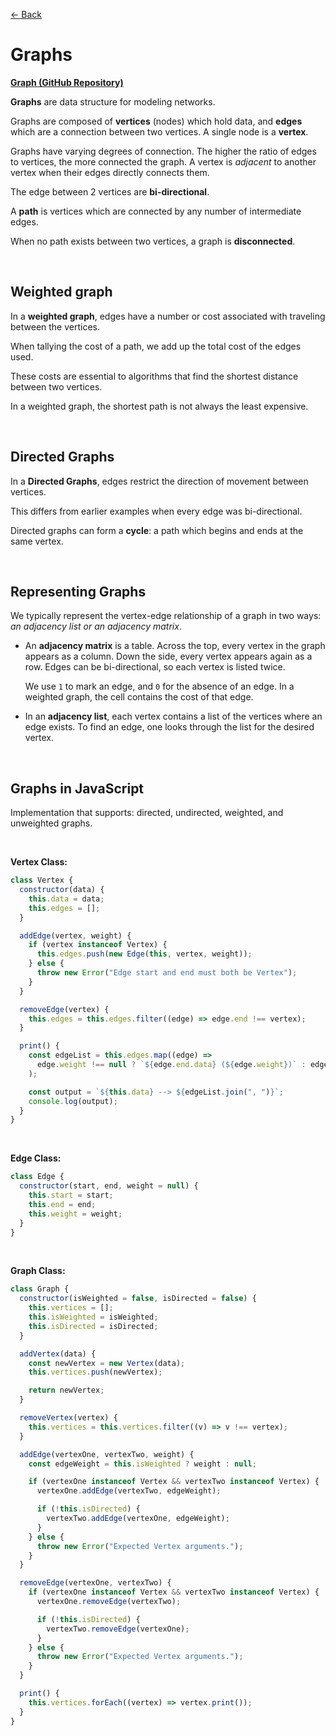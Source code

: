 [&larr; Back](./../README.md)

# Graphs

[**Graph (GitHub Repository)**](https://github.com/trekhleb/javascript-algorithms/tree/master/src/data-structures/graph)

**Graphs** are data structure for modeling networks.

Graphs are composed of **vertices** (nodes) which hold data, and **edges** which are a connection between two vertices. A single node is a **vertex**.

Graphs have varying degrees of connection. The higher the ratio of edges to vertices, the more connected the graph. A vertex is _adjacent_ to another vertex when their edges directly connects them.

The edge between 2 vertices are **bi-directional**.

A **path** is vertices which are connected by any number of intermediate edges.

When no path exists between two vertices, a graph is **disconnected**.

<br>

## Weighted graph

In a **weighted graph**, edges have a number or cost associated with traveling between the vertices.

When tallying the cost of a path, we add up the total cost of the edges used.

These costs are essential to algorithms that find the shortest distance between two vertices.

In a weighted graph, the shortest path is not always the least expensive.

<br>

## Directed Graphs

In a **Directed Graphs**, edges restrict the direction of movement between vertices.

This differs from earlier examples when every edge was bi-directional.

Directed graphs can form a **cycle**: a path which begins and ends at the same vertex.

<br>

## Representing Graphs

We typically represent the vertex-edge relationship of a graph in two ways: _an adjacency list or an adjacency matrix_.

- An **adjacency matrix** is a table. Across the top, every vertex in the graph appears as a column. Down the side, every vertex appears again as a row. Edges can be bi-directional, so each vertex is listed twice.

  We use `1` to mark an edge, and `0` for the absence of an edge. In a weighted graph, the cell contains the cost of that edge.

- In an **adjacency list**, each vertex contains a list of the vertices where an edge exists. To find an edge, one looks through the list for the desired vertex.

<br>

## Graphs in JavaScript

Implementation that supports: directed, undirected, weighted, and unweighted graphs.

<br>

**Vertex Class:**

```js
class Vertex {
  constructor(data) {
    this.data = data;
    this.edges = [];
  }

  addEdge(vertex, weight) {
    if (vertex instanceof Vertex) {
      this.edges.push(new Edge(this, vertex, weight));
    } else {
      throw new Error("Edge start and end must both be Vertex");
    }
  }

  removeEdge(vertex) {
    this.edges = this.edges.filter((edge) => edge.end !== vertex);
  }

  print() {
    const edgeList = this.edges.map((edge) =>
      edge.weight !== null ? `${edge.end.data} (${edge.weight})` : edge.end.data
    );

    const output = `${this.data} --> ${edgeList.join(", ")}`;
    console.log(output);
  }
}
```

<br>

**Edge Class:**

```js
class Edge {
  constructor(start, end, weight = null) {
    this.start = start;
    this.end = end;
    this.weight = weight;
  }
}
```

<br>

**Graph Class:**

```js
class Graph {
  constructor(isWeighted = false, isDirected = false) {
    this.vertices = [];
    this.isWeighted = isWeighted;
    this.isDirected = isDirected;
  }

  addVertex(data) {
    const newVertex = new Vertex(data);
    this.vertices.push(newVertex);

    return newVertex;
  }

  removeVertex(vertex) {
    this.vertices = this.vertices.filter((v) => v !== vertex);
  }

  addEdge(vertexOne, vertexTwo, weight) {
    const edgeWeight = this.isWeighted ? weight : null;

    if (vertexOne instanceof Vertex && vertexTwo instanceof Vertex) {
      vertexOne.addEdge(vertexTwo, edgeWeight);

      if (!this.isDirected) {
        vertexTwo.addEdge(vertexOne, edgeWeight);
      }
    } else {
      throw new Error("Expected Vertex arguments.");
    }
  }

  removeEdge(vertexOne, vertexTwo) {
    if (vertexOne instanceof Vertex && vertexTwo instanceof Vertex) {
      vertexOne.removeEdge(vertexTwo);

      if (!this.isDirected) {
        vertexTwo.removeEdge(vertexOne);
      }
    } else {
      throw new Error("Expected Vertex arguments.");
    }
  }

  print() {
    this.vertices.forEach((vertex) => vertex.print());
  }
}
```

<br>
